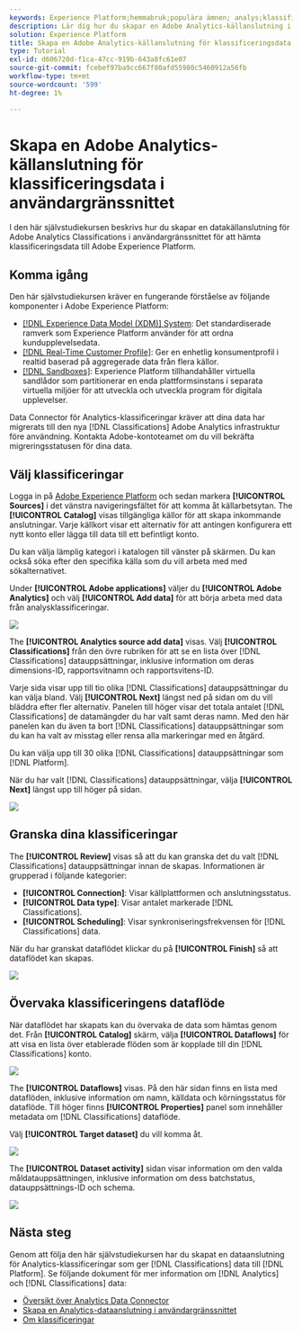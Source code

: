 ```yaml
---
keywords: Experience Platform;hemmabruk;populära ämnen; analys;klassificeringar
description: Lär dig hur du skapar en Adobe Analytics-källanslutning i användargränssnittet för att överföra klassificeringsdata till Adobe Experience Platform.
solution: Experience Platform
title: Skapa en Adobe Analytics-källanslutning för klassificeringsdata i användargränssnittet
type: Tutorial
exl-id: d606720d-f1ca-47cc-919b-643a8fc61e07
source-git-commit: fcebef97ba9cc667f80afd55980c5460912a56fb
workflow-type: tm+mt
source-wordcount: '599'
ht-degree: 1%

---
```


# Skapa en Adobe Analytics-källanslutning för klassificeringsdata i användargränssnittet

I den här självstudiekursen beskrivs hur du skapar en datakällanslutning för Adobe Analytics Classifications i användargränssnittet för att hämta klassificeringsdata till Adobe Experience Platform.

## Komma igång

Den här självstudiekursen kräver en fungerande förståelse av följande komponenter i Adobe Experience Platform:

* [[!DNL Experience Data Model (XDM)] System](../../../../../xdm/home.md): Det standardiserade ramverk som Experience Platform använder för att ordna kundupplevelsedata.
* [[!DNL Real-Time Customer Profile]](../../../../../profile/home.md): Ger en enhetlig konsumentprofil i realtid baserad på aggregerade data från flera källor.
* [[!DNL Sandboxes]](../../../../../sandboxes/home.md): Experience Platform tillhandahåller virtuella sandlådor som partitionerar en enda plattformsinstans i separata virtuella miljöer för att utveckla och utveckla program för digitala upplevelser.

Data Connector för Analytics-klassificeringar kräver att dina data har migrerats till den nya [!DNL Classifications] Adobe Analytics infrastruktur före användning. Kontakta Adobe-kontoteamet om du vill bekräfta migreringsstatusen för dina data.

## Välj klassificeringar

Logga in på [Adobe Experience Platform](https://platform.adobe.com) och sedan markera **[!UICONTROL Sources]** i det vänstra navigeringsfältet för att komma åt källarbetsytan. The **[!UICONTROL Catalog]** visas tillgängliga källor för att skapa inkommande anslutningar. Varje källkort visar ett alternativ för att antingen konfigurera ett nytt konto eller lägga till data till ett befintligt konto.

Du kan välja lämplig kategori i katalogen till vänster på skärmen. Du kan också söka efter den specifika källa som du vill arbeta med med sökalternativet.

Under **[!UICONTROL Adobe applications]** väljer du **[!UICONTROL Adobe Analytics]** och välj **[!UICONTROL Add data]** för att börja arbeta med data från analysklassificeringar.

![](../../../../images/tutorials/create/classifications/catalog.png)

The **[!UICONTROL Analytics source add data]** visas. Välj **[!UICONTROL Classifications]** från den övre rubriken för att se en lista över [!DNL Classifications] datauppsättningar, inklusive information om deras dimensions-ID, rapportsvitnamn och rapportsvitens-ID.

Varje sida visar upp till tio olika [!DNL Classifications] datauppsättningar du kan välja bland. Välj **[!UICONTROL Next]** längst ned på sidan om du vill bläddra efter fler alternativ. Panelen till höger visar det totala antalet [!DNL Classifications] de datamängder du har valt samt deras namn. Med den här panelen kan du även ta bort [!DNL Classifications] datauppsättningar som du kan ha valt av misstag eller rensa alla markeringar med en åtgärd.

Du kan välja upp till 30 olika [!DNL Classifications] datauppsättningar som [!DNL Platform].

När du har valt [!DNL Classifications] datauppsättningar, välja **[!UICONTROL Next]** längst upp till höger på sidan.

![](../../../../images/tutorials/create/classifications/add-data.png)

## Granska dina klassificeringar

The **[!UICONTROL Review]** visas så att du kan granska det du valt [!DNL Classifications] datauppsättningar innan de skapas. Informationen är grupperad i följande kategorier:

* **[!UICONTROL Connection]**: Visar källplattformen och anslutningsstatus.
* **[!UICONTROL Data type]**: Visar antalet markerade [!DNL Classifications].
* **[!UICONTROL Scheduling]**: Visar synkroniseringsfrekvensen för [!DNL Classifications] data.

När du har granskat dataflödet klickar du på **[!UICONTROL Finish]** så att dataflödet kan skapas.

![](../../../../images/tutorials/create/classifications/review.png)

## Övervaka klassificeringens dataflöde

När dataflödet har skapats kan du övervaka de data som hämtas genom det. Från **[!UICONTROL Catalog]** skärm, välja **[!UICONTROL Dataflows]** för att visa en lista över etablerade flöden som är kopplade till din [!DNL Classifications] konto.

![](../../../../images/tutorials/create/classifications/dataflows.png)

The **[!UICONTROL Dataflows]** visas. På den här sidan finns en lista med dataflöden, inklusive information om namn, källdata och körningsstatus för dataflöde. Till höger finns **[!UICONTROL Properties]** panel som innehåller metadata om [!DNL Classifications] dataflöde.

Välj **[!UICONTROL Target dataset]** du vill komma åt.

![](../../../../images/tutorials/create/classifications/list-of-dataflows.png)

The **[!UICONTROL Dataset activity]** sidan visar information om den valda måldatauppsättningen, inklusive information om dess batchstatus, datauppsättnings-ID och schema.

![](../../../../images/tutorials/create/classifications/dataset.png)

## Nästa steg

Genom att följa den här självstudiekursen har du skapat en dataanslutning för Analytics-klassificeringar som ger [!DNL Classifications] data till [!DNL Platform]. Se följande dokument för mer information om [!DNL Analytics] och [!DNL Classifications] data:

* [Översikt över Analytics Data Connector](../../../../connectors/adobe-applications/analytics.md)
* [Skapa en Analytics-dataanslutning i användargränssnittet](./analytics.md)
* [Om klassificeringar](https://experienceleague.adobe.com/docs/analytics/components/classifications/c-classifications.html)
